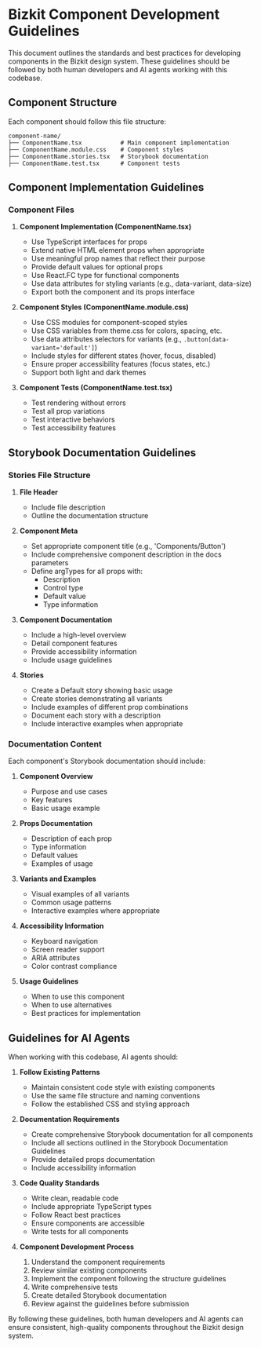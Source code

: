 # Bizkit Component Development Guidelines

This document outlines the standards and best practices for developing components in the Bizkit design system. These guidelines should be followed by both human developers and AI agents working with this codebase.

## Component Structure

Each component should follow this file structure:

```
component-name/
├── ComponentName.tsx           # Main component implementation
├── ComponentName.module.css    # Component styles
├── ComponentName.stories.tsx   # Storybook documentation
├── ComponentName.test.tsx      # Component tests
```

## Component Implementation Guidelines

### Component Files

1. **Component Implementation (ComponentName.tsx)**
   - Use TypeScript interfaces for props
   - Extend native HTML element props when appropriate
   - Use meaningful prop names that reflect their purpose
   - Provide default values for optional props
   - Use React.FC type for functional components
   - Use data attributes for styling variants (e.g., data-variant, data-size)
   - Export both the component and its props interface

2. **Component Styles (ComponentName.module.css)**
   - Use CSS modules for component-scoped styles
   - Use CSS variables from theme.css for colors, spacing, etc.
   - Use data attributes selectors for variants (e.g., `.button[data-variant='default']`)
   - Include styles for different states (hover, focus, disabled)
   - Ensure proper accessibility features (focus states, etc.)
   - Support both light and dark themes

3. **Component Tests (ComponentName.test.tsx)**
   - Test rendering without errors
   - Test all prop variations
   - Test interactive behaviors
   - Test accessibility features

## Storybook Documentation Guidelines

### Stories File Structure

1. **File Header**
   - Include file description
   - Outline the documentation structure

2. **Component Meta**
   - Set appropriate component title (e.g., 'Components/Button')
   - Include comprehensive component description in the docs parameters
   - Define argTypes for all props with:
     - Description
     - Control type
     - Default value
     - Type information

3. **Component Documentation**
   - Include a high-level overview
   - Detail component features
   - Provide accessibility information
   - Include usage guidelines

4. **Stories**
   - Create a Default story showing basic usage
   - Create stories demonstrating all variants
   - Include examples of different prop combinations
   - Document each story with a description
   - Include interactive examples when appropriate

### Documentation Content

Each component's Storybook documentation should include:

1. **Component Overview**
   - Purpose and use cases
   - Key features
   - Basic usage example

2. **Props Documentation**
   - Description of each prop
   - Type information
   - Default values
   - Examples of usage

3. **Variants and Examples**
   - Visual examples of all variants
   - Common usage patterns
   - Interactive examples where appropriate

4. **Accessibility Information**
   - Keyboard navigation
   - Screen reader support
   - ARIA attributes
   - Color contrast compliance

5. **Usage Guidelines**
   - When to use this component
   - When to use alternatives
   - Best practices for implementation



## Guidelines for AI Agents

When working with this codebase, AI agents should:

1. **Follow Existing Patterns**
   - Maintain consistent code style with existing components
   - Use the same file structure and naming conventions
   - Follow the established CSS and styling approach

2. **Documentation Requirements**
   - Create comprehensive Storybook documentation for all components
   - Include all sections outlined in the Storybook Documentation Guidelines
   - Provide detailed props documentation
   - Include accessibility information

3. **Code Quality Standards**
   - Write clean, readable code
   - Include appropriate TypeScript types
   - Follow React best practices
   - Ensure components are accessible
   - Write tests for all components

4. **Component Development Process**
   1. Understand the component requirements
   2. Review similar existing components
   3. Implement the component following the structure guidelines
   4. Write comprehensive tests
   5. Create detailed Storybook documentation
   6. Review against the guidelines before submission

By following these guidelines, both human developers and AI agents can ensure consistent, high-quality components throughout the Bizkit design system.
